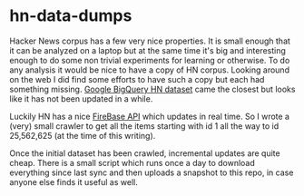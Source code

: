# hn-data-dumps

Hacker News corpus has a few very nice properties. It is small enough that it can be analyzed on a laptop but at the same time it's big and interesting enough to do some non trivial experiments for learning or otherwise. To do any analysis it would be nice to have a copy of HN corpus. Looking around on the web I did find some efforts to have such a copy but each had something missing. [Google BigQuery HN dataset](https://console.cloud.google.com/marketplace/product/y-combinator/hacker-news?filter=solution-type:dataset&q=hacker%20news&id=5227103e-0eb9-4744-872b-325a8df50bee) came the closest but looks like it has not been updated in a while.

Luckily HN has a nice [FireBase API](https://github.com/HackerNews/API) which updates in real time. So I wrote a (very) small crawler to get all the items starting with id 1 all the way to id 25,562,625 (at the time of this writing).

Once the initial dataset has been crawled, incremental updates are quite cheap. There is a small script which runs once a day to download everything since last sync and then uploads a snapshot to this repo, in case anyone else finds it useful as well.

